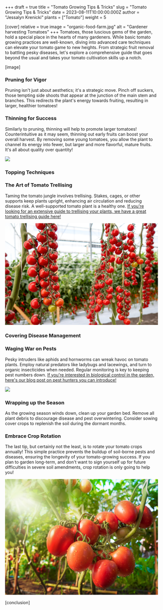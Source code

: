 +++
draft = true
title = "Tomato Growing Tips & Tricks"
slug = "Tomato Growing Tips & Tricks"
date = 2023-08-11T10:00:00.000Z
author = "Jessalyn Krenicki"
plants = ["Tomato"]
weight = 5

[cover]
relative = true
image = "organic-food-farm.jpg"
alt = "Gardener harvesting Tomatoes"
+++
Tomatoes, those luscious gems of the garden, hold a special place in the hearts of many gardeners. While basic tomato growing practices are well-known, diving into advanced care techniques can elevate your tomato game to new heights. From strategic fruit removal to battling pesky diseases, let's explore a comprehensive guide that goes beyond the usual and takes your tomato cultivation skills up a notch.

\[image]

### Pruning for Vigor

Pruning isn't just about aesthetics; it's a strategic move. Pinch off suckers, those tempting side shoots that appear at the junction of the main stem and branches. This redirects the plant's energy towards fruiting, resulting in larger, healthier tomatoes!

### Thinning for Success

Similarly to pruning, thinning will help to promote larger tomatoes! Counterintuitive as it may seem, thinning out early fruits can boost your overall harvest. By removing some young tomatoes, you allow the plant to channel its energy into fewer, but larger and more flavorful, mature fruits. It's all about quality over quantity!

![](ripe-red-tomatoes-growing-bush-garden.jpg)

### Topping Techniques



### The Art of Tomato Trellising

Taming the tomato jungle involves trellising. Stakes, cages, or other supports keep plants upright, enhancing air circulation and reducing disease risk. A well-supported tomato plant is a healthy one. [If you're looking for an extensive guide to trellising your plants, we have a great tomato trellising guide here!](https://blog.planter.garden/posts/tomato-trellising-techniques/)

![](beautiful-red-ripe-cherry-tomatoes-grown-greenhouse.jpg)

### Covering Disease Management



### Waging War on Pests

Pesky intruders like aphids and hornworms can wreak havoc on tomato plants. Employ natural predators like ladybugs and lacewings, and turn to organic insecticides when needed. Regular monitoring is key to keeping pest numbers down. [If you're interested in biological control in the garden, here's our blog post on pest hunters you can introduce!](https://blog.planter.garden/posts/16-of-your-garden-s-local-pest-hunters/)

![](beautiful-shot-beetle-leaf-flower-sunny-day.jpg)

### Wrapping up the Season

As the growing season winds down, clean up your garden bed. Remove all plant debris to discourage disease and pest overwintering. Consider sowing cover crops to replenish the soil during the dormant months.

### Embrace Crop Rotation

The last tip, but certainly not the least, is to rotate your tomato crops annually! This simple practice prevents the buildup of soil-borne pests and diseases, ensuring the longevity of your tomato-growing success. If you plan to garden long-term, and don't want to sign yourself up for future difficulties in severe soil amendments, crop rotation is only going to help you!

![](istock-671192338.jpg)

\[conclusion]